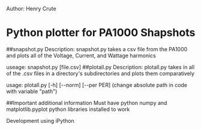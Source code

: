 Author: Henry Crute

# Python plotter for PA1000 Shapshots
##snapshot.py
Description: snapshot.py takes a csv file from the PA1000 and plots all of the Voltage, Current, and Wattage harmonics

useage: snapshot.py [file.csv]
##plotall.py
Description: plotall.py takes in all of the .csv files in a directory's subdirectories  and plots them comparatively

usage: plotall.py [-h] [--norm] [--per PER] (change absolute path in code with variable "path")

##Important additional information
Must have python numpy and matplotlib.pyplot python libraries installed to work

Development using iPython
